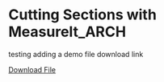 # Cutting Sections with MeasureIt_ARCH

testing adding a demo file download link

<a href="demo_files/Test.blend" download>Download File</a>